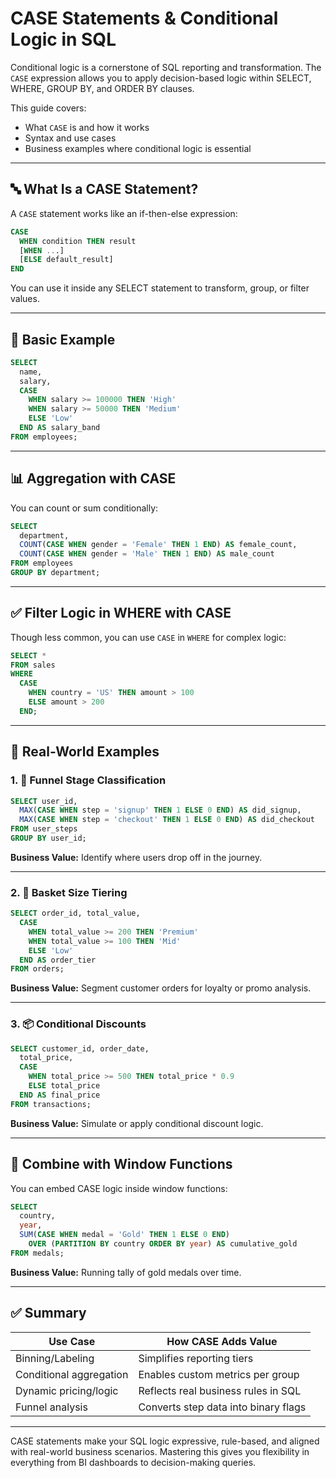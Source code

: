 # CASE Statements & Conditional Logic in SQL

Conditional logic is a cornerstone of SQL reporting and transformation. The `CASE` expression allows you to apply decision-based logic within SELECT, WHERE, GROUP BY, and ORDER BY clauses.

This guide covers:

* What `CASE` is and how it works
* Syntax and use cases
* Business examples where conditional logic is essential

---

## 🔤 What Is a CASE Statement?

A `CASE` statement works like an if-then-else expression:

```sql
CASE 
  WHEN condition THEN result
  [WHEN ...]
  [ELSE default_result]
END
```

You can use it inside any SELECT statement to transform, group, or filter values.

---

## 🧱 Basic Example

```sql
SELECT
  name,
  salary,
  CASE
    WHEN salary >= 100000 THEN 'High'
    WHEN salary >= 50000 THEN 'Medium'
    ELSE 'Low'
  END AS salary_band
FROM employees;
```

---

## 📊 Aggregation with CASE

You can count or sum conditionally:

```sql
SELECT
  department,
  COUNT(CASE WHEN gender = 'Female' THEN 1 END) AS female_count,
  COUNT(CASE WHEN gender = 'Male' THEN 1 END) AS male_count
FROM employees
GROUP BY department;
```

---

## ✅ Filter Logic in WHERE with CASE

Though less common, you can use `CASE` in `WHERE` for complex logic:

```sql
SELECT *
FROM sales
WHERE
  CASE
    WHEN country = 'US' THEN amount > 100
    ELSE amount > 200
  END;
```

---

## 🧠 Real-World Examples

### 1. 🎯 Funnel Stage Classification

```sql
SELECT user_id,
  MAX(CASE WHEN step = 'signup' THEN 1 ELSE 0 END) AS did_signup,
  MAX(CASE WHEN step = 'checkout' THEN 1 ELSE 0 END) AS did_checkout
FROM user_steps
GROUP BY user_id;
```

**Business Value:** Identify where users drop off in the journey.

---

### 2. 🛒 Basket Size Tiering

```sql
SELECT order_id, total_value,
  CASE
    WHEN total_value >= 200 THEN 'Premium'
    WHEN total_value >= 100 THEN 'Mid'
    ELSE 'Low'
  END AS order_tier
FROM orders;
```

**Business Value:** Segment customer orders for loyalty or promo analysis.

---

### 3. 📦 Conditional Discounts

```sql
SELECT customer_id, order_date,
  total_price,
  CASE
    WHEN total_price >= 500 THEN total_price * 0.9
    ELSE total_price
  END AS final_price
FROM transactions;
```

**Business Value:** Simulate or apply conditional discount logic.

---

## 🔁 Combine with Window Functions

You can embed CASE logic inside window functions:

```sql
SELECT
  country,
  year,
  SUM(CASE WHEN medal = 'Gold' THEN 1 ELSE 0 END)
    OVER (PARTITION BY country ORDER BY year) AS cumulative_gold
FROM medals;
```

**Business Value:** Running tally of gold medals over time.

---

## ✅ Summary

| Use Case                | How CASE Adds Value                  |
| ----------------------- | ------------------------------------ |
| Binning/Labeling        | Simplifies reporting tiers           |
| Conditional aggregation | Enables custom metrics per group     |
| Dynamic pricing/logic   | Reflects real business rules in SQL  |
| Funnel analysis         | Converts step data into binary flags |

---

CASE statements make your SQL logic expressive, rule-based, and aligned with real-world business scenarios. Mastering this gives you flexibility in everything from BI dashboards to decision-making queries.
